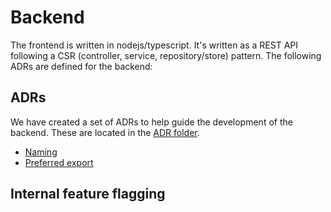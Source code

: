 # Backend

The frontend is written in nodejs/typescript. It's written as a REST API following a CSR (controller, service, repository/store) pattern. The following ADRs are defined for the backend:

## ADRs

We have created a set of ADRs to help guide the development of the backend. These are located in the [ADR folder](./ADR).

* [Naming](./ADR/naming.md)
* [Preferred export](./ADR/preferred-export.md)

## Internal feature flagging

